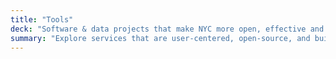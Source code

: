 ```yaml
---
title: "Tools"
deck: "Software & data projects that make NYC more open, effective and participatory."
summary: "Explore services that are user-centered, open-source, and built by government for government."
---
```

